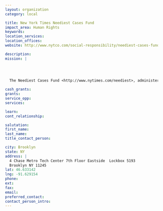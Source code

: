 ```yaml
---
layout: organization
category: local

title: New York Times Neediest Cases Fund
impact_area: Human Rights
keywords: 
location_services: 
location_offices: 
website: http://www.nytco.com/social-responsibility/neediest-cases-fund/

description: 
mission: |
  

  	

  The Neediest Cases Fund <http://www.nytimes.com/neediest>, administered by The New York Times Company Foundation, raises millions of dollars to help thousands of individuals and families in distress. The assistance is rendered by seven New York City social service agencies <http://www.nytimes.com/ref/giving/neediestchar.html>. The Times pays the Fund's expenses, so all contributions go directly to provide services and cash assistance to the poor.

cash_grants: 
grants: 
service_opp: 
services: 

learn: 
cont_relationship: 

salutation: 
first_name: 
last_name: 
title_contact_person: 

city: Brooklyn
state: NY
address: |
  4 Chase Metro Tech Center 7th Floor Eastside  Lockbox 5193  
  Brooklyn NY 11245
lat: 46.633142
lng: -91.629154
phone: 
ext: 
fax: 
email: 
preferred_contact: 
contact_person_intro: 
---
```

